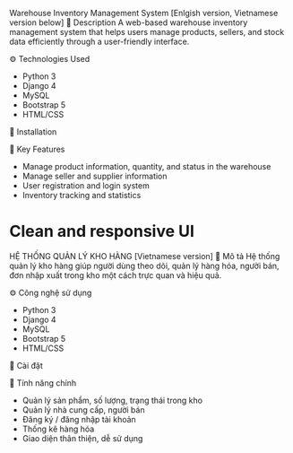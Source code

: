 Warehouse Inventory Management System [Enlgish version, Vietnamese version below]
📝 Description
A web-based warehouse inventory management system that helps users manage products, sellers, and stock data efficiently through a user-friendly interface.

⚙️ Technologies Used
- Python 3
- Django 4
- MySQL
- Bootstrap 5
- HTML/CSS

🔧 Installation

🚀 Key Features
- Manage product information, quantity, and status in the warehouse
- Manage seller and supplier information
- User registration and login system
- Inventory tracking and statistics

Clean and responsive UI
============================================================================================================================================
HỆ THỐNG QUẢN LÝ KHO HÀNG [Vietnamese version]
📝 Mô tả
Hệ thống quản lý kho hàng giúp người dùng theo dõi, quản lý hàng hóa, người bán, đơn nhập xuất trong kho một cách trực quan và hiệu quả.

⚙️ Công nghệ sử dụng
- Python 3
- Django 4
- MySQL
- Bootstrap 5
- HTML/CSS

🔧 Cài đặt

🚀 Tính năng chính
- Quản lý sản phẩm, số lượng, trạng thái trong kho
- Quản lý nhà cung cấp, người bán
- Đăng ký / đăng nhập tài khoản
- Thống kê hàng hóa
- Giao diện thân thiện, dễ sử dụng
